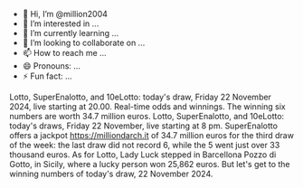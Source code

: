 - 👋 Hi, I’m @million2004
- 👀 I’m interested in ...
- 🌱 I’m currently learning ...
- 💞️ I’m looking to collaborate on ...
- 📫 How to reach me ...
- 😄 Pronouns: ...
- ⚡ Fun fact: ...

<!---
million2004/million2004 is a ✨ special ✨ repository because its `README.md` (this file) appears on your GitHub profile.
You can click the Preview link to take a look at your changes.
--->
Lotto, SuperEnalotto, and 10eLotto: today's draw, Friday 22 November 2024, live starting at 20.00. Real-time odds and winnings. The winning six numbers are worth 34.7 million euros.
Lotto, SuperEnalotto, and 10eLotto: today's draws, Friday 22 November, live starting at 8 pm. SuperEnalotto offers a jackpot https://milliondarch.it of 34.7 million euros for the third draw of the week: the last draw did not record 6, while the 5 went just over 33 thousand euros. As for Lotto, Lady Luck stepped in Barcellona Pozzo di Gotto, in Sicily, where a lucky person won 25,862 euros. But let's get to the winning numbers of today's draw, 22 November 2024.
